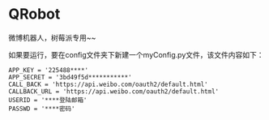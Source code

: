 ﻿QRobot
======

微博机器人，树莓派专用~~



如果要运行，要在config文件夹下新建一个myConfig.py文件，该文件内容如下： 

	APP_KEY = '225488****'
	APP_SECRET = '3bd49f5d***********'  
	CALL_BACK = 'https://api.weibo.com/oauth2/default.html'
	CALLBACK_URL = 'https://api.weibo.com/oauth2/default.html'
	USERID = '****登陆邮箱'
	PASSWD = '****密码'

